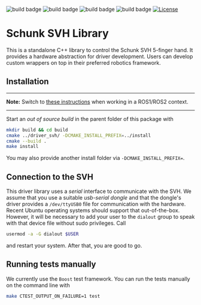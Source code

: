 ![build badge](https://github.com/SCHUNK-SE-Co-KG/schunk_svh_library/actions/workflows/industrial_ci_noetic_action.yml/badge.svg)
![build badge](https://github.com/SCHUNK-SE-Co-KG/schunk_svh_library/actions/workflows/industrial_ci_humble_action.yml/badge.svg)
![build badge](https://github.com/SCHUNK-SE-Co-KG/schunk_svh_library/actions/workflows/industrial_ci_iron_action.yml/badge.svg)
![build badge](https://github.com/SCHUNK-SE-Co-KG/schunk_svh_library/actions/workflows/industrial_ci_rolling_action.yml/badge.svg)
[![License](https://img.shields.io/badge/License-GPLv3-orange)](https://opensource.org/licenses/gpl-license)

# Schunk SVH Library

This is a standalone C++ library to control the Schunk SVH 5-finger hand.
It provides a hardware abstraction for driver development.
Users can develop custom wrappers on top in their preferred robotics framework.

## Installation

---

**Note:** Switch to [these instructions](https://github.com/SCHUNK-SE-Co-KG/schunk_svh_ros_driver) when working in a ROS1/ROS2 context.

---

Start an *out of source build* in the parent folder of this package with
```bash
mkdir build && cd build
cmake ../driver_svh/ -DCMAKE_INSTALL_PREFIX=../install
cmake --build .
make install
```
You may also provide another install folder via `-DCMAKE_INSTALL_PREFIX=`.

## Connection to the SVH

This driver library uses a *serial* interface to communicate with the SVH.
We assume that you use a suitable *usb-serial dongle* and that the dongle's driver provides a `/dev/ttyUSB0` file for communication with the hardware.
Recent Ubuntu operating systems should support that out-of-the-box.
However, it will be necessary to add your user to the `dialout` group to speak with that device file without sudo privileges.
Call
```bash
usermod -a -G dialout $USER
```
and restart your system.
After that, you are good to go.

## Running tests manually

We currently use the `Boost` test framework.
You can run the tests manually on the command line with

```bash
make CTEST_OUTPUT_ON_FAILURE=1 test
```
